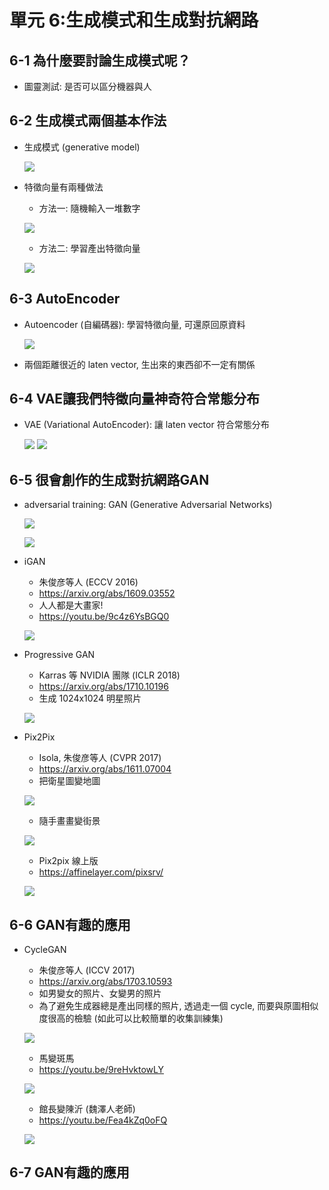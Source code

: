 單元 6:生成模式和生成對抗網路
=========================

## 6-1 為什麼要討論生成模式呢？
- 圖靈測試: 是否可以區分機器與人

## 6-2 生成模式兩個基本作法
- 生成模式 (generative model)

    ![](https://user-images.githubusercontent.com/11552271/141142715-0c304c62-a3ad-4c4e-ada9-c978e1b78386.png)

- 特徵向量有兩種做法
    - 方法一: 隨機輸入一堆數字
    
    ![](https://user-images.githubusercontent.com/11552271/141143843-6092484a-3a1e-49a1-86a1-fc4d59797401.png)
    
    - 方法二: 學習產出特徵向量

    ![](https://user-images.githubusercontent.com/11552271/141143881-732075e6-111a-4fad-8b77-418ccba20eec.png)

## 6-3 AutoEncoder
- Autoencoder (自編碼器): 學習特徵向量, 可還原回原資料
    
    ![](https://user-images.githubusercontent.com/11552271/142020691-79015a4a-dc53-46d1-9662-6e4ea22f2b9f.png)
    
- 兩個距離很近的 laten vector, 生出來的東西卻不一定有關係

## 6-4 VAE讓我們特徵向量神奇符合常態分布
- VAE (Variational AutoEncoder): 讓 laten vector 符合常態分布
    
    ![](https://user-images.githubusercontent.com/11552271/142021764-8ce835d8-8f14-4d3c-a4c7-12ca558e3963.png)
    ![](https://user-images.githubusercontent.com/11552271/142021813-b586af15-c13b-44d4-9360-aec2f8c5057c.png)

## 6-5 很會創作的生成對抗網路GAN
- adversarial training: GAN (Generative Adversarial Networks)

    ![](https://user-images.githubusercontent.com/11552271/142250418-d85ff34e-d7da-4a3a-b11b-904c9ccb82a6.png)
    
    ![](https://user-images.githubusercontent.com/11552271/142250655-08c35dcb-afa2-493f-930d-89ca928f003f.png)

- iGAN
    - 朱俊彦等人 (ECCV 2016)
    - https://arxiv.org/abs/1609.03552
    - 人人都是大畫家!
    - https://youtu.be/9c4z6YsBGQ0

    ![](https://user-images.githubusercontent.com/11552271/142253494-1b4c42c7-1f0a-429b-b53b-cb1260b9d6be.png)

- Progressive GAN
    - Karras 等 NVIDIA 團隊 (ICLR 2018)
    - https://arxiv.org/abs/1710.10196
    - 生成 1024x1024 明星照片
    
    ![](https://user-images.githubusercontent.com/11552271/142253836-4ea2ea92-d788-4273-8ab6-6b2c6aa537d9.png)

- Pix2Pix
    - Isola, 朱俊彦等人 (CVPR 2017)
    - https://arxiv.org/abs/1611.07004
    - 把衛星圖變地圖
    
    ![](https://user-images.githubusercontent.com/11552271/142254106-5bec3a47-094d-4300-ab77-7c389b2a775b.png)
    
    - 隨手畫畫變街景
    
    ![](https://user-images.githubusercontent.com/11552271/142254337-07c7a6a9-66e9-4fa2-aed2-83d66f38f6af.png)

    - Pix2pix 線上版
    - https://affinelayer.com/pixsrv/
    
    ![](https://user-images.githubusercontent.com/11552271/142254686-fbcfd8af-862e-4a53-a79d-9fca70de9b1c.png)

## 6-6 GAN有趣的應用
- CycleGAN
    - 朱俊彦等人 (ICCV 2017)
    - https://arxiv.org/abs/1703.10593
    - 如男變女的照片、女變男的照片
    - 為了避免生成器總是產出同樣的照片, 透過走一個 cycle, 而要與原圖相似度很高的檢驗 (如此可以比較簡單的收集訓練集)
    
    ![](https://user-images.githubusercontent.com/11552271/142256204-1cff1b65-d0fb-4e15-accb-b245dddfd296.png)
    
    - 馬變斑馬
    - https://youtu.be/9reHvktowLY

    ![](https://user-images.githubusercontent.com/11552271/142256288-ac8afaf6-db20-44c3-adfd-5bf1c870b9f0.png)

    - 館⻑變陳沂 (魏澤人老師)
    - https://youtu.be/Fea4kZq0oFQ
    
    ![](https://user-images.githubusercontent.com/11552271/142256325-e5a908bc-119b-4743-b580-9626e20e8bc3.png)

## 6-7 GAN有趣的應用
